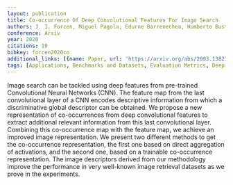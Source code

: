 ```yaml
---
layout: publication
title: Co-occurrence Of Deep Convolutional Features For Image Search
authors: J. I. Forcen, Miguel Pagola, Edurne Barrenechea, Humberto Bustince
conference: Arxiv
year: 2020
citations: 19
bibkey: forcen2020co
additional_links: [{name: Paper, url: 'https://arxiv.org/abs/2003.13827'}]
tags: [Applications, Benchmarks and Datasets, Evaluation Metrics, Deep Hashing]
---
```

Image search can be tackled using deep features from pre-trained
Convolutional Neural Networks (CNN). The feature map from the last
convolutional layer of a CNN encodes descriptive information from which a
discriminative global descriptor can be obtained. We propose a new
representation of co-occurrences from deep convolutional features to extract
additional relevant information from this last convolutional layer. Combining
this co-occurrence map with the feature map, we achieve an improved image
representation. We present two different methods to get the co-occurrence
representation, the first one based on direct aggregation of activations, and
the second one, based on a trainable co-occurrence representation. The image
descriptors derived from our methodology improve the performance in very
well-known image retrieval datasets as we prove in the experiments.